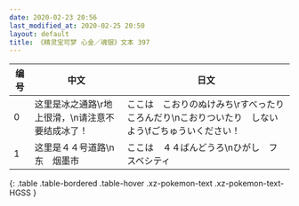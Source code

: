```yaml
---
date: 2020-02-23 20:56
last_modified_at: 2020-02-25 20:50
layout: default
title: 《精灵宝可梦 心金／魂银》文本 397
---
```

| 编号 | 中文 | 日文 |
| ---- | ---- | ---- |
| 0 | 这里是冰之通路\r地上很滑，\n请注意不要结成冰了！ | ここは　こおりのぬけみち\rすべったり　ころんだり\nこおりついたり　しないよう\fごちゅういください！ |
| 1 | 这里是４４号道路\n东　烟墨市 | ここは　４４ばんどうろ\nひがし　フスベシティ |
{: .table .table-bordered .table-hover .xz-pokemon-text .xz-pokemon-text-HGSS }